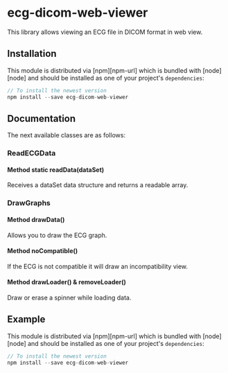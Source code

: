 # ecg-dicom-web-viewer

This library allows viewing an ECG file in DICOM format in web view.

## Installation

This module is distributed via [npm][npm-url] which is bundled with [node][node] and
should be installed as one of your project's `dependencies`:

```js
// To install the newest version
npm install --save ecg-dicom-web-viewer
```
## Documentation

The next available classes are as follows:
<h3>ReadECGData</h3>
  <h4>Method static readData(dataSet)</h4>
  <p>Receives a dataSet data structure and returns a readable array.</p>
<h3>DrawGraphs</h3>
  <h4>Method drawData()</h4>
  <p>Allows you to draw the ECG graph.</p>
  <h4>Method noCompatible()</h4>
  <p>If the ECG is not compatible it will draw an incompatibility view.</p>
  <h4>Method drawLoader() & removeLoader()</h4>
  <p>Draw or erase a spinner while loading data.</p>
  
  


## Example

This module is distributed via [npm][npm-url] which is bundled with [node][node] and
should be installed as one of your project's `dependencies`:

```js
// To install the newest version
npm install --save ecg-dicom-web-viewer
```
